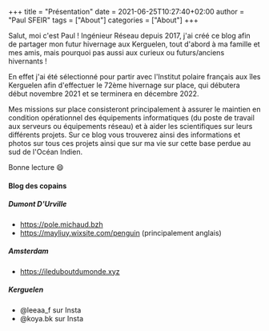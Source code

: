 +++
title = "Présentation"
date = 2021-06-25T10:27:40+02:00
author = "Paul SFEIR"
tags = ["About"]
categories = ["About"]
+++

Salut, moi c'est Paul ! Ingénieur Réseau depuis 2017, j'ai créé ce blog afin de partager mon futur hivernage aux Kerguelen, tout d'abord à ma famille et mes amis, mais pourquoi pas aussi aux curieux ou futurs/anciens hivernants !

En effet j'ai été sélectionné pour partir avec l'Institut polaire français aux îles Kerguelen afin d'effectuer le 72ème hivernage sur place, qui débutera début novembre 2021 et se terminera en décembre 2022.

Mes missions sur place consisteront principalement à assurer le maintien en condition opérationnel des équipements informatiques (du poste de travail aux serveurs ou équipements réseau) et à aider les scientifiques sur leurs différents projets. Sur ce blog vous trouverez ainsi des informations et photos sur tous ces projets ainsi que sur ma vie sur cette base perdue au sud de l'Océan Indien.

Bonne lecture :smile:




#### Blog des copains

##### Dumont D'Urville
* https://pole.michaud.bzh
* https://mayliuy.wixsite.com/penguin (principalement anglais)

##### Amsterdam
* https://ileduboutdumonde.xyz

##### Kerguelen
* @leeaa_f sur Insta
* @koya.bk sur Insta

